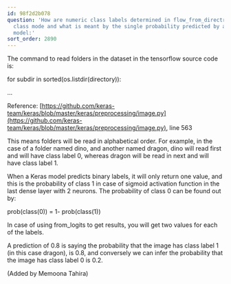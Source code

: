 ```yaml
---
id: 98f2d2b078
question: 'How are numeric class labels determined in flow_from_directroy using binary
  class mode and what is meant by the single probability predicted by a binary Keras
  model:'
sort_order: 2890
---
```


The command to read folders in the dataset in the tensorflow source code is:

for subdir in sorted(os.listdir(directory)):

…

Reference: [https://github.com/keras-team/keras/blob/master/keras/preprocessing/image.py](https://github.com/keras-team/keras/blob/master/keras/preprocessing/image.py), line 563

This means folders will be read in alphabetical order. For example, in the case of a folder named dino, and another named dragon, dino will read first and will have class label 0, whereas dragon will be read in next and will have class label 1.

When a Keras model predicts binary labels, it will only return one value, and this is the probability of class 1 in case of sigmoid activation function in the last dense layer with 2 neurons. The probability of class 0 can be found out by:

prob(class(0)) = 1- prob(class(1))

In case of using from_logits to get results, you will get two values for each of the labels.

A prediction of 0.8 is saying the probability that the image has class label 1 (in this case dragon), is 0.8, and conversely we can infer the probability that the image has class label 0 is 0.2.

(Added by Memoona Tahira)

